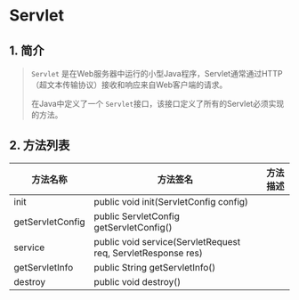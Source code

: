 # Servlet

## 1. 简介

> `Servlet` 是在Web服务器中运行的小型Java程序，Servlet通常通过HTTP（超文本传输协议）接收和响应来自Web客户端的请求。
>
> 在Java中定义了一个 `Servlet`接口，该接口定义了所有的Servlet必须实现的方法。

## 2. 方法列表

| 方法名称         | 方法签名                                                     | 方法描述 |
| ---------------- | ------------------------------------------------------------ | -------- |
| init             | public void init(ServletConfig config)                       |          |
| getServletConfig | public ServletConfig getServletConfig()                      |          |
| service          | public void service(ServletRequest req, ServletResponse res) |          |
| getServletInfo   | public String getServletInfo()                               |          |
| destroy          | public void destroy()                                        |          |
